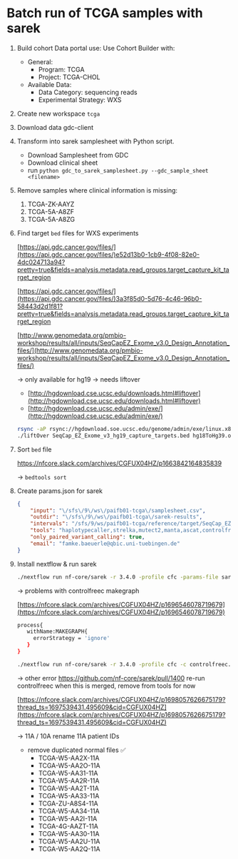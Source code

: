 # Batch run of TCGA samples with sarek

1. Build cohort Data portal use:
    Use Cohort Builder with:
    - General:
        - Program: TCGA
        - Project: TCGA-CHOL
    - Available Data:
        - Data Category: sequencing reads
        - Experimental Strategy: WXS
2. Create new workspace `tcga` 
3. Download data gdc-client
4. Transform into sarek samplesheet with Python script.
    - Download Samplesheet from GDC
    - Download clinical sheet
    - run `python gdc_to_sarek_samplesheet.py --gdc_sample_sheet <filename>`
5. Remove samples where clinical information is missing:
    1. TCGA-ZK-AAYZ
    2. TCGA-5A-A8ZF
    3. TCGA-5A-A8ZG
6. Find target `bed` files for WXS experiments
    
    [https://api.gdc.cancer.gov/files/](https://api.gdc.cancer.gov/files/)e52d13b0-1cb9-4f08-82e0-4dc024713a94?pretty=true&fields=analysis.metadata.read_groups.target_capture_kit_target_region
    
    [https://api.gdc.cancer.gov/files/](https://api.gdc.cancer.gov/files/)3a3f85d0-5d76-4c46-96b0-58443d2d1f81?pretty=true&fields=analysis.metadata.read_groups.target_capture_kit_target_region
    
    [http://www.genomedata.org/pmbio-workshop/results/all/inputs/SeqCapEZ_Exome_v3.0_Design_Annotation_files/](http://www.genomedata.org/pmbio-workshop/results/all/inputs/SeqCapEZ_Exome_v3.0_Design_Annotation_files/)
    
    → only available for hg19 → needs liftover
    
    - [http://hgdownload.cse.ucsc.edu/downloads.html#liftover](http://hgdownload.cse.ucsc.edu/downloads.html#liftover)
    - [http://hgdownload.cse.ucsc.edu/admin/exe/](http://hgdownload.cse.ucsc.edu/admin/exe/)
    
    ```bash
    rsync -aP rsync://hgdownload.soe.ucsc.edu/genome/admin/exe/linux.x86_64/liftOver ./
    ./liftOver SeqCap_EZ_Exome_v3_hg19_capture_targets.bed hg18ToHg39.over.chain.gz SeqCap_EZ_Exome_v3_hg38_capture_targets.bed unlifted.bed
    ```
    
7. Sort `bed` file
    
    https://nfcore.slack.com/archives/CGFUX04HZ/p1663842164835839
    
    → `bedtools sort`
    
8. Create params.json for sarek
    
    ```json
    {
        "input": "\/sfs\/9\/ws\/paifb01-tcga\/samplesheet.csv",
        "outdir": "\/sfs\/9\/ws\/paifb01-tcga\/sarek-results",
        "intervals": "/sfs/9/ws/paifb01-tcga/reference/target/SeqCap_EZ_Exome_v3_hg38_capture_targets_sorted.bed",
        "tools": "haplotypecaller,strelka,mutect2,manta,ascat,controlfreec,cnvkit,vep,snpeff",
        "only_paired_variant_calling": true,
        "email": "famke.baeuerle@qbic.uni-tuebingen.de"
    }
    ```
    
9. Install nextflow & run sarek
    
    ```bash
    ./nextflow run nf-core/sarek -r 3.4.0 -profile cfc -params-file sarek-params.json
    ```
    
    → problems with controlfreec makegraph 
    
    [https://nfcore.slack.com/archives/CGFUX04HZ/p1696546078719679](https://nfcore.slack.com/archives/CGFUX04HZ/p1696546078719679)
    
    ```bash
    process{
       withName:MAKEGRAPH{
         errorStrategy = 'ignore'
       }
    }
    ```
    
    ```bash
    ./nextflow run nf-core/sarek -r 3.4.0 -profile cfc -c controlfreec.conf -params-file sarek-params.json -resume
    ```
    
    → other error https://github.com/nf-core/sarek/pull/1400 re-run controlfreec when this is merged, remove from tools for now                                                                                                                                                                                                                                                       
    
    [https://nfcore.slack.com/archives/CGFUX04HZ/p1698057626675179?thread_ts=1697539431.495609&cid=CGFUX04HZ](https://nfcore.slack.com/archives/CGFUX04HZ/p1698057626675179?thread_ts=1697539431.495609&cid=CGFUX04HZ)
    
    → 11A / 10A rename 11A patient IDs
    
    - remove duplicated normal files ✅
        - TCGA-W5-AA2X-11A
        - TCGA-W5-AA2O-11A
        - TCGA-W5-AA31-11A
        - TCGA-W5-AA2R-11A
        - TCGA-W5-AA2T-11A
        - TCGA-W5-AA33-11A
        - TCGA-ZU-A8S4-11A
        - TCGA-W5-AA34-11A
        - TCGA-W5-AA2I-11A
        - TCGA-4G-AAZT-11A
        - TCGA-W5-AA30-11A
        - TCGA-W5-AA2U-11A
        - TCGA-W5-AA2Q-11A